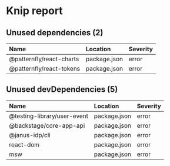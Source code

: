 # Knip report

## Unused dependencies (2)

| Name                     | Location     | Severity |
| :----------------------- | :----------- | :------- |
| @patternfly/react-charts | package.json | error    |
| @patternfly/react-tokens | package.json | error    |

## Unused devDependencies (5)

| Name                        | Location     | Severity |
| :-------------------------- | :----------- | :------- |
| @testing-library/user-event | package.json | error    |
| @backstage/core-app-api     | package.json | error    |
| @janus-idp/cli              | package.json | error    |
| react-dom                   | package.json | error    |
| msw                         | package.json | error    |
